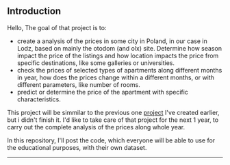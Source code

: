 ## Introduction

Hello,
The goal of that project is to: 
- create a analysis of the prices in some city in Poland, in our case in Lodz, based on mainly the otodom (and olx) site. Determine how season impact the price of the listings and how location impacts the price from specific destinations, like some galleries or universities.
- check the prices of selected types of apartments along different months in year, how does the prices change within a different months, or with different parameters, like number of rooms.
- predict or determine the price of the apartment with specific characteristics.

This project will be simmilar to the previous one [project](https://github.com/KonradGonrad/real_estate_analysis_project) I've created earlier, but i didn't finish it.
I'd like to take care of that project for the next 1 year, to carry out the complete analysis of the prices along whole year.

In this repository, I'll post the code, which everyone will be able to use for the educational purposes, with their own dataset.


---
